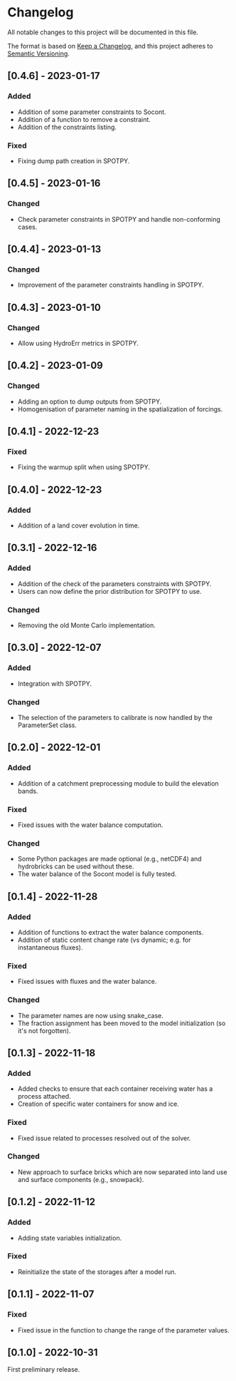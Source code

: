 # Changelog
All notable changes to this project will be documented in this file.

The format is based on [Keep a Changelog](https://keepachangelog.com/en/1.0.0/),
and this project adheres to [Semantic Versioning](https://semver.org/spec/v2.0.0.html).


## [0.4.6] - 2023-01-17

### Added

- Addition of some parameter constraints to Socont.
- Addition of a function to remove a constraint.
- Addition of the constraints listing.

### Fixed

- Fixing dump path creation in SPOTPY.


## [0.4.5] - 2023-01-16

### Changed

- Check parameter constraints in SPOTPY and handle non-conforming cases.


## [0.4.4] - 2023-01-13

### Changed

- Improvement of the parameter constraints handling in SPOTPY.


## [0.4.3] - 2023-01-10

### Changed

- Allow using HydroErr metrics in SPOTPY.


## [0.4.2] - 2023-01-09

### Changed

- Adding an option to dump outputs from SPOTPY.
- Homogenisation of parameter naming in the spatialization of forcings.


## [0.4.1] - 2022-12-23

### Fixed

- Fixing the warmup split when using SPOTPY.


## [0.4.0] - 2022-12-23

### Added

- Addition of a land cover evolution in time.


## [0.3.1] - 2022-12-16

### Added

- Addition of the check of the parameters constraints with SPOTPY.
- Users can now define the prior distribution for SPOTPY to use.

### Changed

- Removing the old Monte Carlo implementation.


## [0.3.0] - 2022-12-07

### Added

- Integration with SPOTPY.

### Changed

- The selection of the parameters to calibrate is now handled by the ParameterSet class.


## [0.2.0] - 2022-12-01

### Added

- Addition of a catchment preprocessing module to build the elevation bands.

### Fixed

- Fixed issues with the water balance computation.

### Changed

- Some Python packages are made optional (e.g., netCDF4) and hydrobricks can be used without these.
- The water balance of the Socont model is fully tested.


## [0.1.4] - 2022-11-28

### Added

- Addition of functions to extract the water balance components.
- Addition of static content change rate (vs dynamic; e.g. for instantaneous fluxes).

### Fixed

- Fixed issues with fluxes and the water balance.

### Changed

- The parameter names are now using snake_case.
- The fraction assignment has been moved to the model initialization (so it's not forgotten).


## [0.1.3] - 2022-11-18

### Added

- Added checks to ensure that each container receiving water has a process attached.
- Creation of specific water containers for snow and ice.

### Fixed

- Fixed issue related to processes resolved out of the solver.

### Changed

- New approach to surface bricks which are now separated into land use and surface components (e.g., snowpack).


## [0.1.2] - 2022-11-12

### Added

- Adding state variables initialization.

### Fixed

- Reinitialize the state of the storages after a model run.


## [0.1.1] - 2022-11-07

### Fixed

- Fixed issue in the function to change the range of the parameter values.


## [0.1.0] - 2022-10-31
First preliminary release.